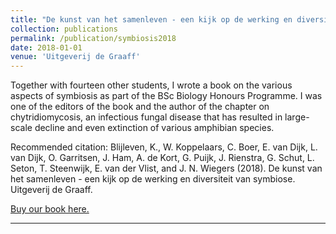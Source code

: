 ```yaml
---
title: "De kunst van het samenleven - een kijk op de werking en diversiteit van symbiose"
collection: publications
permalink: /publication/symbiosis2018
date: 2018-01-01
venue: 'Uitgeverij de Graaff'
---
```


Together with fourteen other students, I wrote a book on the various aspects of symbiosis as part of the BSc Biology Honours Programme. I was one of the editors of the book and the author of the chapter on chytridiomycosis, an infectious fungal disease that has resulted in large-scale decline and even extinction of various amphibian species.

Recommended citation: Blijleven, K., W. Koppelaars, C. Boer, E. van Dijk, L. van Dijk, O. Garritsen, J. Ham, A. de Kort, G. Puijk, J. Rienstra,
G. Schut, L. Seton, T. Steenwijk, E. van der Vlist, and J. N. Wiegers (2018). De kunst van het samenleven - een kijk op de
werking en diversiteit van symbiose. Uitgeverij de Graaff. 

[Buy our book here.](https://www.uitgeverijdegraaff.nl/boeken-van-uitgeverij-de-graaff/biologie/de-kunst-van-het-samenleven)

---